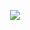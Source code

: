 <p align="center">
  <img src="https://github.com/B18a/42-project-badges/blob/main/badges/libfte.png">
</p>
